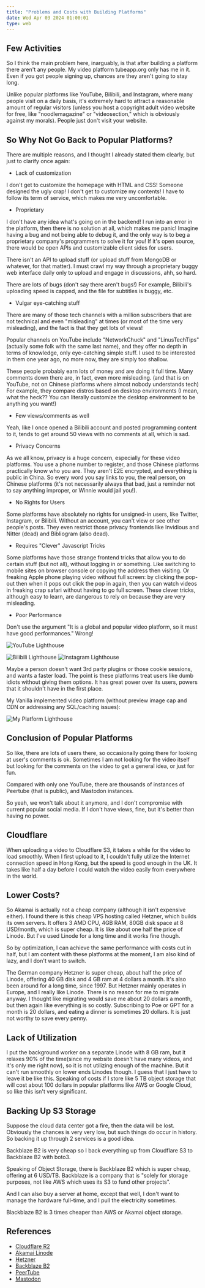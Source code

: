 ```yaml
---
title: "Problems and Costs with Building Platforms"
date: Wed Apr 03 2024 01:00:01
type: web
---
```


## Few Activities

So I think the main problem here, inarguably, is that after building a platform there aren't any people. My video platform tubeapp.org only has me in it. Even if you got people signing up, chances are they aren't going to stay long.

Unlike popular platforms like YouTube, Bilibili, and Instagram, where many people visit on a daily basis, it's extremely hard to attract a reasonable amount of regular visitors (unless you host a copyright adult video website for free, like "noodlemagazine" or "videosection," which is obviously against my morals). People just don't visit your website.

## So Why Not Go Back to Popular Platforms?

There are multiple reasons, and I thought I already stated them clearly, but just to clarify once again:

- Lack of customization

I don't get to customize the homepage with HTML and CSS! Someone designed the ugly crap! I don't get to customize my contents! I have to follow its term of service, which makes me very uncomfortable.

- Proprietary

I don't have any idea what's going on in the backend! I run into an error in the platform, then there is no solution at all, which makes me panic! Imagine having a bug and not being able to debug it, and the only way is to beg a proprietary company's programmers to solve it for you! If it's open source, there would be open APIs and customizable client sides for users.

There isn't an API to upload stuff (or upload stuff from MongoDB or whatever, for that matter). I must crawl my way through a proprietary buggy web interface daily only to upload and engage in discussions, ahh, so hard.

There are lots of bugs (don't say there aren't bugs!) For example, Bilibili's uploading speed is capped, and the file for subtitles is buggy, etc.

- Vulgar eye-catching stuff

There are many of those tech channels with a million subscribers that are not technical and even "misleading" at times (or most of the time very misleading), and the fact is that they get lots of views!

Popular channels on YouTube include "NetworkChuck" and "LinusTechTips" (actually some folk with the same last name), and they offer no depth in terms of knowledge, only eye-catching simple stuff. I used to be interested in them one year ago, no more now, they are simply too shallow.

These people probably earn lots of money and are doing it full time. Many comments down there are, in fact, even more misleading. (and that is on YouTube, not on Chinese platforms where almost nobody understands tech) For example, they compare distros based on desktop environments (I mean, what the heck?? You can literally customize the desktop environment to be anything you want!)

- Few views/comments as well

Yeah, like I once opened a Bilibili account and posted programming content to it, tends to get around 50 views with no comments at all, which is sad.

- Privacy Concerns

As we all know, privacy is a huge concern, especially for these video platforms. You use a phone number to register, and those Chinese platforms practically know who you are. They aren't E2E encrypted, and everything is public in China. So every word you say links to you, the real person, on Chinese platforms (it's not necessarily always that bad, just a reminder not to say anything improper, or Winnie would jail you!).

- No Rights for Users

Some platforms have absolutely no rights for unsigned-in users, like Twitter, Instagram, or Bilibili. Without an account, you can't view or see other people's posts. They even restrict those privacy frontends like Invidious and Nitter (dead) and Bibliogram (also dead).

- Requires "Clever" Javascript Tricks

Some platforms have those strange frontend tricks that allow you to do certain stuff (but not all), without logging in or something. Like switching to mobile sites on browser console or copying the address then visiting. Or freaking Apple phone playing video without full screen: by clicking the pop-out then when it pops out click the pop in again, then you can watch videos in freaking crap safari without having to go full screen. These clever tricks, although easy to learn, are dangerous to rely on because they are very misleading.

- Poor Performance

Don't use the argument "It is a global and popular video platform, so it must have good performances." Wrong!

![YouTube Lighthouse](https://blog.jimchen.me/Screenshot%20from%202024-04-03%2001-25-31.png)

![Bilibili Lighthouse](https://blog.jimchen.me/Screenshot%20from%202024-04-03%2001-29-37.png)
![Instagram Lighthouse](https://blog.jimchen.me/Screenshot%20from%202024-04-03%2001-35-23.png)

Maybe a person doesn't want 3rd party plugins or those cookie sessions, and wants a faster load. The point is these platforms treat users like dumb idiots without giving them options. It has great power over its users, powers that it shouldn't have in the first place.

My Vanilla implemented video platform (without preview image cap and CDN or addressing any SQL/caching issues):

![My Platform Lighthouse](https://blog.jimchen.me/Screenshot%20from%202024-04-03%2001-42-19.png)

## Conclusion of Popular Platforms

So like, there are lots of users there, so occasionally going there for looking at user's comments is ok. Sometimes I am not looking for the video itself but looking for the comments on the video to get a general idea, or just for fun.

Compared with only one YouTube, there are thousands of instances of Peertube (that is public), and Mastodon instances.

So yeah, we won't talk about it anymore, and I don't compromise with current popular social media. If I don't have views, fine, but it's better than having no power.

## Cloudflare

When uploading a video to Cloudflare S3, it takes a while for the video to load smoothly. When I first upload to it, I couldn't fully utilize the Internet connection speed in Hong Kong, but the speed is good enough in the UK. It takes like half a day before I could watch the video easily from everywhere in the world.

## Lower Costs?

So Akamai is actually not a cheap company (although it isn't expensive either). I found there is this cheap VPS hosting called Hetzner, which builds its own servers. It offers 3 AMD CPU, 4GB RAM, 80GB disk space at 8 USD/month, which is super cheap. It is like about one half the price of Linode. But I've used Linode for a long time and it works fine though.

So by optimization, I can achieve the same performance with costs cut in half, but I am content with these platforms at the moment, I am also kind of lazy, and I don't want to switch.

The German company Hetzner is super cheap, about half the price of Linode, offering 40 GB disk and 4 GB ram at 4 dollars a month. It's also been around for a long time, since 1997. But Hetzner mainly operates in Europe, and I really like Linode. There is no reason for me to migrate anyway. I thought like migrating would save me about 20 dollars a month, but then again like everything is so costly. Subscribing to Poe or GPT for a month is 20 dollars, and eating a dinner is sometimes 20 dollars. It is just not worthy to save every penny.

## Lack of Utilization

I put the background worker on a separate Linode with 8 GB ram, but it relaxes 90% of the time(since my website doesn't have many videos, and it's only me right now), so it is not utilizing enough of the machine. But it can't run smoothly on lower ends Linodes though. I guess that I just have to leave it be like this. Speaking of costs if I store like 5 TB object storage that will cost about 100 dollars in popular platforms like AWS or Google Cloud, so like this isn't very significant.

## Backing Up S3 Storage

Suppose the cloud data center got a fire, then the data will be lost. Obviously the chances is very very low, but such things do occur in history. So backing it up through 2 services is a good idea. 

Backblaze B2 is very cheap so I back everything up from Cloudflare S3 to Backblaze B2 with boto3.

Speaking of Object Storage, there is Backblaze B2 which is super cheap, offering at 6 USD/TB. Backblaze is a company that is "solely for storage purposes, not like AWS which uses its S3 to fund other projects".

And I can also buy a server at home, except that well, I don't want to manage the hardware full-time, and I pull the electricity sometimes.

Blackblaze B2 is 3 times cheaper than AWS or Akamai object storage.


## References

- [Cloudflare R2](https://www.cloudflare.com/products/r2/)
- [Akamai Linode](https://www.linode.com/)
- [Hetzner](https://www.hetzner.com/)
- [Backblaze B2](https://www.backblaze.com/b2/cloud-storage.html)
- [PeerTube](https://joinpeertube.org/)
- [Mastodon](https://joinmastodon.org/)
